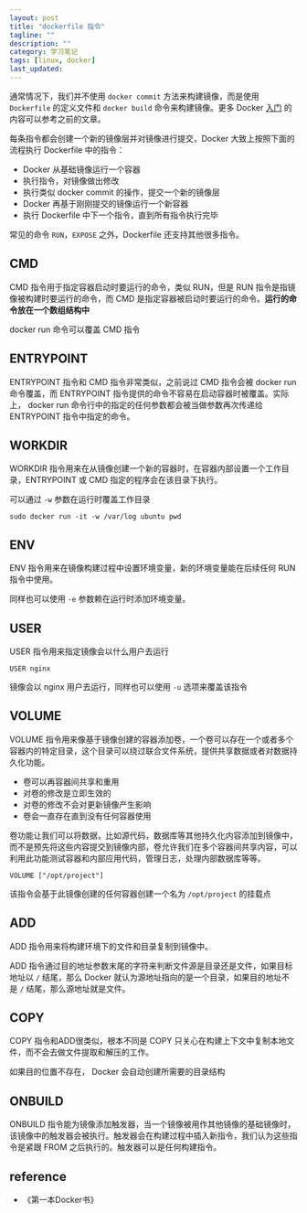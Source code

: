 ```yaml
---
layout: post
title: "dockerfile 指令"
tagline: ""
description: ""
category: 学习笔记
tags: [linux, docker]
last_updated: 
---
```


通常情况下，我们并不使用 `docker commit` 方法来构建镜像，而是使用 `Dockerfile` 的定义文件和 `docker build` 命令来构建镜像。更多 Docker [入门](/post/2017/07/docker-introduction.html) 的内容可以参考之前的文章。

每条指令都会创建一个新的镜像层并对镜像进行提交，Docker 大致上按照下面的流程执行 Dockerfile 中的指令：

- Docker 从基础镜像运行一个容器
- 执行指令，对镜像做出修改
- 执行类似 docker commit 的操作，提交一个新的镜像层
- Docker 再基于刚刚提交的镜像运行一个新容器
- 执行 Dockerfile 中下一个指令，直到所有指令执行完毕

常见的命令 `RUN`，`EXPOSE` 之外，Dockerfile 还支持其他很多指令。

## CMD
CMD 指令用于指定容器启动时要运行的命令，类似 RUN，但是 RUN 指令是指镜像被构建时要运行的命令，而 CMD 是指定容器被启动时要运行的命令。**运行的命令放在一个数组结构中**

docker run 命令可以覆盖 CMD 指令

## ENTRYPOINT
ENTRYPOINT 指令和 CMD 指令非常类似，之前说过 CMD 指令会被 docker run 命令覆盖，而 ENTRYPOINT 指令提供的命令不容易在启动容器时被覆盖。实际上， docker run 命令行中的指定的任何参数都会被当做参数再次传递给 ENTRYPOINT 指令中指定的命令。

## WORKDIR
WORKDIR 指令用来在从镜像创建一个新的容器时，在容器内部设置一个工作目录，ENTRYPOINT 或 CMD 指定的程序会在该目录下执行。

可以通过 `-w` 参数在运行时覆盖工作目录

    sudo docker run -it -w /var/log ubuntu pwd

## ENV

ENV 指令用来在镜像构建过程中设置环境变量，新的环境变量能在后续任何 RUN 指令中使用。

同样也可以使用 `-e` 参数赖在运行时添加环境变量。

## USER
USER 指令用来指定镜像会以什么用户去运行

    USER nginx

镜像会以 nginx 用户去运行，同样也可以使用 `-u` 选项来覆盖该指令

## VOLUME
VOLUME 指令用来像基于镜像创建的容器添加卷，一个卷可以存在一个或者多个容器内的特定目录，这个目录可以绕过联合文件系统，提供共享数据或者对数据持久化功能。

- 卷可以再容器间共享和重用
- 对卷的修改是立即生效的
- 对卷的修改不会对更新镜像产生影响
- 卷会一直存在直到没有任何容器使用

卷功能让我们可以将数据，比如源代码，数据库等其他持久化内容添加到镜像中，而不是预先将这些内容提交到镜像内部，卷允许我们在多个容器间共享内容，可以利用此功能测试容器和内部应用代码，管理日志，处理内部数据库等等。

    VOLUME ["/opt/project"]

该指令会基于此镜像创建的任何容器创建一个名为 `/opt/project` 的挂载点

## ADD
ADD 指令用来将构建环境下的文件和目录复制到镜像中。

ADD 指令通过目的地址参数末尾的字符来判断文件源是目录还是文件，如果目标地址以 `/` 结尾，那么 Docker 就认为源地址指向的是一个目录，如果目的地址不是 `/` 结尾，那么源地址就是文件。

## COPY
COPY 指令和ADD很类似，根本不同是 COPY 只关心在构建上下文中复制本地文件，而不会去做文件提取和解压的工作。

如果目的位置不存在， Docker 会自动创建所需要的目录结构

## ONBUILD
ONBUILD 指令能为镜像添加触发器，当一个镜像被用作其他镜像的基础镜像时，该镜像中的触发器会被执行。触发器会在构建过程中插入新指令，我们认为这些指令是紧跟 FROM 之后执行的。触发器可以是任何构建指令。

## reference

- 《第一本Docker书》
